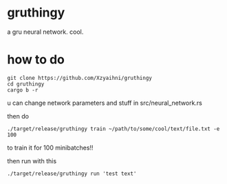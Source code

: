 # gruthingy
a gru neural network. cool.

# how to do
```
git clone https://github.com/Xzyaihni/gruthingy
cd gruthingy
cargo b -r
```

u can change network parameters and stuff in src/neural\_network.rs

then do
```
./target/release/gruthingy train ~/path/to/some/cool/text/file.txt -e 100
```
to train it for 100 minibatches!!

then run with this
```
./target/release/gruthingy run 'test text'
```
